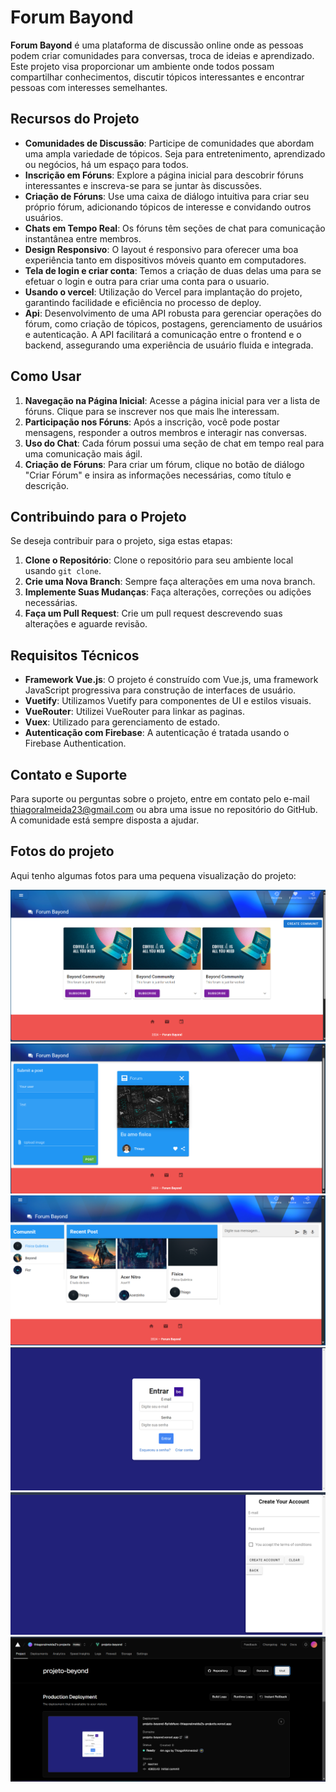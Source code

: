 # Forum Bayond

**Forum Bayond** é uma plataforma de discussão online onde as pessoas podem criar comunidades para conversas, troca de ideias e aprendizado. Este projeto visa proporcionar um ambiente onde todos possam compartilhar conhecimentos, discutir tópicos interessantes e encontrar pessoas com interesses semelhantes.

## Recursos do Projeto

- **Comunidades de Discussão**: Participe de comunidades que abordam uma ampla variedade de tópicos. Seja para entretenimento, aprendizado ou negócios, há um espaço para todos.
- **Inscrição em Fóruns**: Explore a página inicial para descobrir fóruns interessantes e inscreva-se para se juntar às discussões.
- **Criação de Fóruns**: Use uma caixa de diálogo intuitiva para criar seu próprio fórum, adicionando tópicos de interesse e convidando outros usuários.
- **Chats em Tempo Real**: Os fóruns têm seções de chat para comunicação instantânea entre membros.
- **Design Responsivo**: O layout é responsivo para oferecer uma boa experiência tanto em dispositivos móveis quanto em computadores.
- **Tela de login e criar conta**: Temos a criação de duas delas uma para se efetuar o login e outra para criar uma conta para o usuario.
- **Usando o vercel**: Utilização do Vercel para implantação do projeto, garantindo facilidade e eficiência no processo de deploy.
- **Api**:  Desenvolvimento de uma API robusta para gerenciar operações do fórum, como criação de tópicos, postagens, gerenciamento de usuários e autenticação. A API facilitará a comunicação entre o frontend e o backend, assegurando uma experiência de usuário fluida e integrada.
  
## Como Usar

1. **Navegação na Página Inicial**: Acesse a página inicial para ver a lista de fóruns. Clique para se inscrever nos que mais lhe interessam.
2. **Participação nos Fóruns**: Após a inscrição, você pode postar mensagens, responder a outros membros e interagir nas conversas.
3. **Uso do Chat**: Cada fórum possui uma seção de chat em tempo real para uma comunicação mais ágil.
4. **Criação de Fóruns**: Para criar um fórum, clique no botão de diálogo "Criar Fórum" e insira as informações necessárias, como título e descrição.

## Contribuindo para o Projeto

Se deseja contribuir para o projeto, siga estas etapas:

1. **Clone o Repositório**: Clone o repositório para seu ambiente local usando `git clone`.
2. **Crie uma Nova Branch**: Sempre faça alterações em uma nova branch.
3. **Implemente Suas Mudanças**: Faça alterações, correções ou adições necessárias.
4. **Faça um Pull Request**: Crie um pull request descrevendo suas alterações e aguarde revisão.

## Requisitos Técnicos

- **Framework Vue.js**: O projeto é construído com Vue.js, uma framework JavaScript progressiva para construção de interfaces de usuário.
- **Vuetify**: Utilizamos Vuetify para componentes de UI e estilos visuais.
- **VueRouter**: Utilizei VueRouter para linkar as paginas.
- **Vuex**: Utilizado para gerenciamento de estado.
- **Autenticação com Firebase**: A autenticação é tratada usando o Firebase Authentication.

## Contato e Suporte

Para suporte ou perguntas sobre o projeto, entre em contato pelo e-mail thiagoralmeida23@gmail.com ou abra uma issue no repositório do GitHub. A comunidade está sempre disposta a ajudar.

## Fotos do projeto

Aqui tenho algumas fotos para uma pequena visualização do projeto:

![Primeira Imagem](src/assets/imagem3.png)
![Segunda_Imagem](src/assets/Imagem2.png)
![Terceira_Image](src/assets/Imagem7.png)
![Quarta_Image](src/assets/Imagem9.png)
![Quinta_Image](src/assets/Imagem8.png)
![Sexta_Image](src/assets/Imagem10.png)
